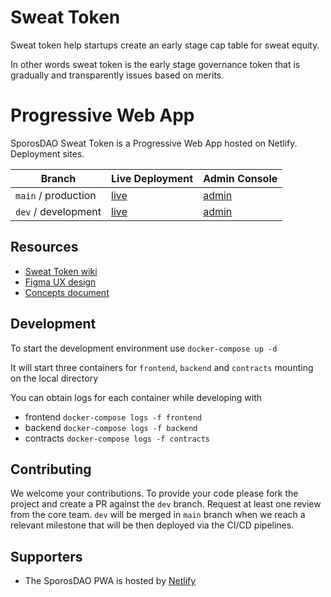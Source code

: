 
# Sweat Token

Sweat token help startups create an early stage cap table for sweat equity.

In other words sweat token is the early stage governance token that is gradually and transparently issues based on merits.

# Progressive Web App

SporosDAO Sweat Token is a Progressive Web App hosted on Netlify. Deployment sites.

| Branch | Live Deployment | Admin Console |
|--------|-----------------|---------------|
| `main` / production | [live](https://sporosdaoapp-main.netlify.app/) | [admin](https://app.netlify.com/sites/sporosdaoapp-main/overview) |
| `dev` / development | [live](https://sporosdaoapp-dev.netlify.app/) | [admin](https://app.netlify.com/sites/sporosdaoapp-dev/overview) |


## Resources

- [Sweat Token wiki](https://github.com/SporosDAO/sweat-token/wiki)
- [Figma UX design](https://www.figma.com/file/4V3DBa9tF69vo1DWkR3jpB/SweatTokenV2?node-id=0%3A1)
- [Concepts document](https://docs.google.com/document/d/1NA3czMIlXwXscIGnxf-IwOGBfgX03HJEUQWb-YxOybc/edit#heading=h.eqtjaae3omvc)

## Development

To start the development environment use `docker-compose up -d`

It will start three containers for `frontend`, `backend` and `contracts` mounting on the local directory

You can obtain logs for each container while developing with
- frontend `docker-compose logs -f frontend`
- backend `docker-compose logs -f backend`
- contracts `docker-compose logs -f contracts`

## Contributing

We welcome your contributions. To provide your code please fork the project and create a PR against the `dev` branch.
Request at least one review from the core team.
`dev` will be merged in `main` branch when we reach a relevant milestone that will be then deployed via the CI/CD pipelines.

## Supporters

- The SporosDAO PWA is hosted by [Netlify](https://www.netlify.com/)
